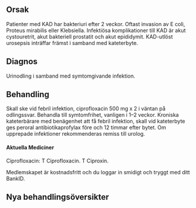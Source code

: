 ## Orsak

Patienter med KAD har bakteriuri efter 2 veckor. Oftast invasion av E coli, Proteus mirabilis eller Klebsiella. Infektiösa komplikationer till KAD är akut cystouretrit, akut bakteriell prostatit och akut epididymit. KAD-utlöst urosepsis inträffar främst i samband med kateterbyte.

## Diagnos

Urinodling i samband med symtomgivande infektion.

## Behandling

Skall ske vid febril infektion, ciprofloxacin 500 mg x 2 i väntan på odlingssvar. Behandla till symtomfrihet, vanligen i 1–2 veckor. Kroniska kateterbärare med benägenhet att få febril infektion, skall vid kateterbyte ges peroral antibiotikaprofylax före och 12 timmar efter bytet.
Om upprepade infektioner rekommenderas remiss till urolog.

#### Aktuella Mediciner

Ciprofloxacin: T Ciprofloxacin. T Ciproxin.


Medlemskapet är kostnadsfritt och du loggar in smidigt och tryggt med ditt BankID.

## Nya behandlingsöversikter

